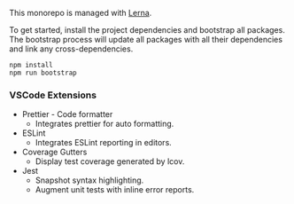 This monorepo is managed with [Lerna](https://lernajs.io/).

To get started, install the project dependencies and bootstrap all packages. The bootstrap process will update all packages with all their dependencies and link any cross-dependencies.

```
npm install
npm run bootstrap
```

### VSCode Extensions

- Prettier - Code formatter
  - Integrates prettier for auto formatting.
- ESLint
  - Integrates ESLint reporting in editors.
- Coverage Gutters
  - Display test coverage generated by lcov.
- Jest
  - Snapshot syntax highlighting.
  - Augment unit tests with inline error reports.
